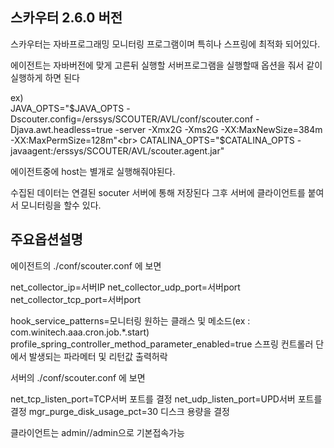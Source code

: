 ## 스카우터 2.6.0 버전

스카우터는 자바프로그래밍 모니터링 프로그램이며
특히나 스프링에 최적화 되어있다.

에이전트는 자바버전에 맞게 고른뒤
실행할 서버프로그램을 실행할때 옵션을 줘서 같이 실행하게 하면 된다

ex)<br>
JAVA_OPTS="$JAVA_OPTS -Dscouter.config=/erssys/SCOUTER/AVL/conf/scouter.conf -Djava.awt.headless=true -server -Xmx2G -Xms2G -XX:MaxNewSize=384m -XX:MaxPermSize=128m"<br>
CATALINA_OPTS="$CATALINA_OPTS -javaagent:/erssys/SCOUTER/AVL/scouter.agent.jar"<br>

에이전트중에 host는 별개로 실행해줘야된다.

수집된 데이터는 연결된 socuter 서버에 통해 저장된다
그후 서버에 클라이언트를 붙여서 모니터링을 할수 있다.

## 주요옵션설명

에이전트의 ./conf/scouter.conf 에 보면 

net_collector_ip=서버IP
net_collector_udp_port=서버port
net_collector_tcp_port=서버port

hook_service_patterns=모니터링 원하는 클래스 및 메소드(ex : com.winitech.aaa.cron.job.*.start)
profile_spring_controller_method_parameter_enabled=true 스프링 컨트롤러 단에서 발생되는 파라메터 및 리턴값 출력허락

서버의 ./conf/scouter.conf 에 보면

net_tcp_listen_port=TCP서버 포트를 결정
net_udp_listen_port=UPD서버 포트를 결정
mgr_purge_disk_usage_pct=30 디스크 용량을 결정

클라이언트는 admin//admin으로 기본접속가능

